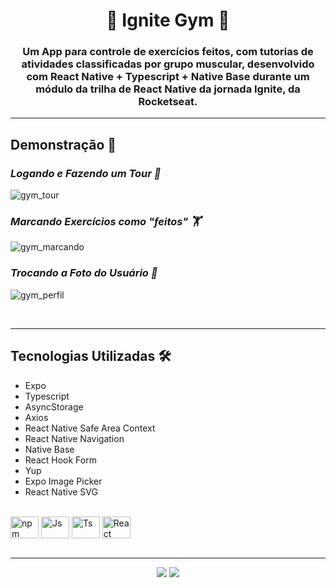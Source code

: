 <h1 align="center">🦵 Ignite Gym 💪</h1>

<div align="center">

</div>

<h3 align="center">Um App para controle de exercícios feitos, com tutorias de atividades classificadas por grupo muscular, desenvolvido com React Native + Typescript + Native Base durante um módulo da trilha de React Native da jornada Ignite, da Rocketseat.</h3>

---

<h2>Demonstração 🎥</h2>

_<h3>Logando e Fazendo um Tour 📱</h3>_

![gym_tour](https://user-images.githubusercontent.com/84635540/214125973-50b8e66b-6d94-4b6c-8e61-a62e0b944f4d.gif)

_<h3>Marcando Exercícios como "feitos" 🏋️</h3>_

![gym_marcando](https://user-images.githubusercontent.com/84635540/214126245-bc81db85-1d50-415c-9273-bfc01c9b62ce.gif)

_<h3>Trocando a Foto do Usuário 👤</h3>_

![gym_perfil](https://user-images.githubusercontent.com/84635540/214127003-79f8a495-5a67-4f7e-bb5f-ae988b9c06a5.gif)

<br>

---

<h2>Tecnologias Utilizadas 🛠</h2>

- Expo
- Typescript
- AsyncStorage
- Axios
- React Native Safe Area Context
- React Native Navigation
- Native Base
- React Hook Form
- Yup
- Expo Image Picker
- React Native SVG

<div style="display: inline_block"><br>
  <img align="center" alt="npm" height="35" width="45" src="https://cdn.jsdelivr.net/gh/devicons/devicon/icons/npm/npm-original-wordmark.svg" />
  <img align="center" alt="Js" height="35" width="45"  src="https://cdn.jsdelivr.net/gh/devicons/devicon/icons/javascript/javascript-plain.svg">
  <img align="center" alt="Ts" height="35" width="45" src="https://cdn.jsdelivr.net/gh/devicons/devicon/icons/typescript/typescript-plain.svg">
  <img align="center" alt="React" height="35" width="45" src="https://cdn.jsdelivr.net/gh/devicons/devicon/icons/react/react-original.svg">
 </div>

<br>

---

<div id="footer" align="center"><a href="https://www.linkedin.com/in/matheus-andrade23/" target="_blank"><img src="https://img.shields.io/badge/-LinkedIn-%230077B5?style=for-the-badge&logo=linkedin&logoColor=white" target="_blank"></a>
<a href = "mailto:matheusandrade.ma2003@gmail.com"><img src="https://img.shields.io/badge/-Gmail-%23333?style=for-the-badge&logo=gmail&logoColor=white" target="_blank"></a></div>
